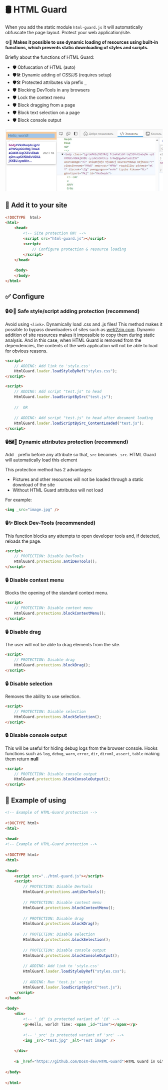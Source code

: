 # 🛢 HTML Guard
When you add the static module `html-guard.js` it will automatically obfuscate the page layout. Protect your web application/site.

⚙️📄 __Makes it possible to use dynamic loading of resources using built-in functions, which prevents static downloading of styles and scripts.__

Briefly about the functions of HTML Guard:
 * 🛡 Obfuscation of HTML (auto)
 * 🛡🛠 Dynamic adding of CSS/JS (requires setup)
 * 🛡🛠 Protected attributes via prefix `_`
 * 🛡 Blocking DevTools in any browsers
 * 🛡 Lock the context menu
 * 🛡 Block dragging from a page
 * 🛡 Block text selection on a page
 * 🛡 Block console output

![](screenshots/devtools.jpg)

## 🔧 Add it to your site
```html
<!DOCTYPE  html>
<html>
    <head>
        <!-- Site protection ON! -->
        <script src="html-guard.js"></script>
        <script>
            // Configure protection & resource loading
        </script>
    </head>

    <body>
    </body>
</html>
```

## ✅ Configure

### 🔒⚙️🔴 Safe style/script adding protection (recommend)
Avoid using `<link>`. Dynamically load .css and .js files! This method makes it possible to bypass downloaders of sites such as [web2zip.com](https://web2zip.com/). Dynamic addition of site resources makes it impossible to copy them during static analysis.
And in this case, when HTML Guard is removed from the dependencies, the contents of the web application will not be able to load for obvious reasons.

```html
<script>
    // ADDING: Add link to 'style.css'
    HtmlGuard.loader.loadStyleByRef("styles.css");
</script>
```

```html
<script>
    // ADDING: Add script "test.js" to head
    HtmlGuard.loader.loadScriptBySrc("test.js");

    //  OR

    // ADDING: Add script "test.js" to head after document loading
    HtmlGuard.loader.loadScriptBySrc_ContentLoaded("test.js");
</script>
```

### 🔒🖼🔴 Dynamic attributes protection (recommend)

Add `_` prefix before any attribute so that, `src` becomes `_src`. HTML Guard will automatically load this element

This protection method has 2 advantages:
 * Pictures and other resources will not be loaded through a static download of the site
 * Without HTML Guard attributes will not load

For example:
```html
<img _src="image.jpg" />
```

### 🔒✨ Block Dev-Tools (recommended)
This function blocks any attempts to open developer tools and, if detected, reloads the page.
```html
<script>
    // PROTECTION: Disable DevTools
    HtmlGuard.protections.antiDevTools();
</script>
```

### 🔒 Disable context menu
Blocks the opening of the standard context menu.
```html
<script>
    // PROTECTION: Disable context menu
    HtmlGuard.protections.blockContextMenu();
</script>
```

### 🔒 Disable drag
The user will not be able to drag elements from the site.
```html
<script>
    // PROTECTION: Disable drag
    HtmlGuard.protections.blockDrag();
</script>
```

### 🔒 Disable selection
Removes the ability to use selection.
```html
<script>
    // PROTECTION: Disable selection
    HtmlGuard.protections.blockSelection();
</script>
```

### 🔒 Disable console output
This will be useful for hiding debug logs from the browser console. Hooks functions such as `log`, `debug`, `warn`, `error`, `dir`, `dirxml`, `assert`, `table` making them return __null__
```html
<script>
    // PROTECTION: Disable console output
    HtmlGuard.protections.blockConsoleOutput();
</script>
```

## 📄 Example of using
```html
<!-- Example of HTML-Guard protection -->

<!DOCTYPE html>
<html>

<head>
<!-- Example of HTML-Guard protection -->

<!DOCTYPE html>
<html>

<head>
    <script src="../html-guard.js"></script>
    <script>
        // PROTECTION: Disable DevTools
        HtmlGuard.protections.antiDevTools();

        // PROTECTION: Disable context menu
        HtmlGuard.protections.blockContextMenu();

        // PROTECTION: Disable drag
        HtmlGuard.protections.blockDrag();

        // PROTECTION: Disable selection
        HtmlGuard.protections.blockSelection();

        // PROTECTION: Disable console output
        HtmlGuard.protections.blockConsoleOutput();

        // ADDING: Add link to 'style.css'
        HtmlGuard.loader.loadStyleByRef("styles.css");

        // ADDING: Run 'test.js' script
        HtmlGuard.loader.loadScriptBySrc("test.js");
    </script>
</head>

<body>
    <div>
        <!-- '_id' is protected variant of 'id' -->
        <p>Hello, world! Time: <span _id="time"></span></p>

        <!-- '_src' is protected variant of 'src' -->
        <img _src="test.jpg" _alt="Test image" />

    </div>

    <a _href="https://github.com/DosX-dev/HTML-Guard">HTML Guard in GitHub!</a>

</body>

</html>
```
